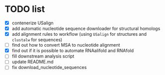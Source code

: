 # TODO list

- [X] contenerize USalign
- [X] add automatic nucleotide sequence downloader for structural homologs
- [X] add alignment rules to workflow (using `USalign` for structures and `clustalw` for sequences)
- [ ] find out how to convert MSA to nucleotide alignment
- [X] find out if it is possible to automate RNAalifold and RNAfold
- [ ] fill downstream analysis script
- [ ] update README.md
- [ ] fix download_nucleotide_sequences
